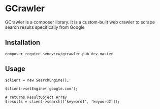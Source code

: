 # GCrawler
GCrawler is a composer library. It is a custom-built web crawler to scrape search results specifically from Google

## Installation
``` composer require seneview/gcrawler-pub dev-master ```

## Usage
```
$client = new SearchEngine();

$client->setEngine('google.com');

# returns ResultObject Array
$results = client->search(['keyword1', 'keyword2']);
```
